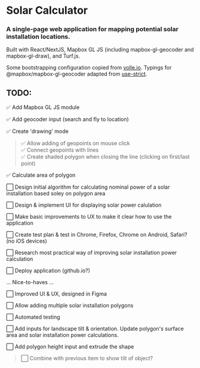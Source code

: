 # Solar Calculator
### A single-page web application for mapping potential solar installation locations. 

Built with React/NextJS, Mapbox GL JS (including mapbox-gl-geocoder and mapbox-gl-draw), and Turf.js.  

Some bootstrapping configuration copied from [volle.io](https://github.com/volleio/volleio.github.io). 
Typings for @mapbox/mapbox-gl-geocoder adapted from [use-strict](https://gist.github.com/use-strict/b7363cf9ffbfd0f65582f708d4c22e67).



## TODO:

✅ Add Mapbox GL JS module  

✅ Add geocoder input (search and fly to location)  

✅ Create 'drawing' mode  
> ✅ Allow adding of geopoints on mouse click  
> ✅ Connect geopoints with lines  
> ✅ Create shaded polygon when closing the line (clicking on first/last point)  

✅ Calculate area of polygon  

⬜ Design initial algorithm for calculating nominal power of a solar installation based soley on polygon area  

⬜ Design & implement UI for displaying solar power calulation  

⬜ Make basic improvements to UX to make it clear how to use the application  

⬜ Create test plan & test in Chrome, Firefox, Chrome on Android, Safari? (no iOS devices)

⬜ Research most practical way of improving solar installation power calculation  

⬜ Deploy application (github.io?)

... Nice-to-haves ...

⬜ Improved UI & UX, designed in Figma  

⬜ Allow adding multiple solar installation polygons  

⬜ Automated testing 

⬜ Add inputs for landscape tilt & orientation. Update polygon's surface area and solar installation power calculations. 

⬜ Add polygon height input and extrude the shape
> ⬜ Combine with previous item to show tilt of object?

